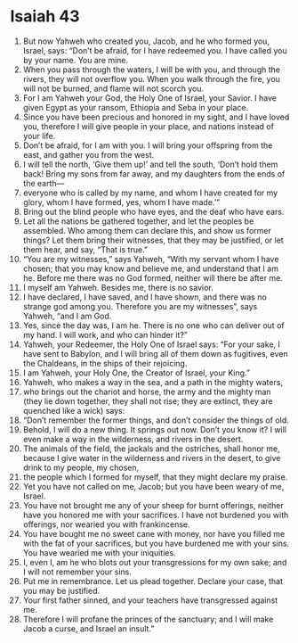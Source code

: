 ﻿
# Isaiah 43
1. But now Yahweh who created you, Jacob, and he who formed you, Israel, says: “Don’t be afraid, for I have redeemed you. I have called you by your name. You are mine. 
2. When you pass through the waters, I will be with you, and through the rivers, they will not overflow you. When you walk through the fire, you will not be burned, and flame will not scorch you. 
3. For I am Yahweh your God, the Holy One of Israel, your Savior. I have given Egypt as your ransom, Ethiopia and Seba in your place. 
4. Since you have been precious and honored in my sight, and I have loved you, therefore I will give people in your place, and nations instead of your life. 
5. Don’t be afraid, for I am with you. I will bring your offspring from the east, and gather you from the west. 
6. I will tell the north, ‘Give them up!’ and tell the south, ‘Don’t hold them back! Bring my sons from far away, and my daughters from the ends of the earth— 
7. everyone who is called by my name, and whom I have created for my glory, whom I have formed, yes, whom I have made.’” 
8. Bring out the blind people who have eyes, and the deaf who have ears. 
9. Let all the nations be gathered together, and let the peoples be assembled. Who among them can declare this, and show us former things? Let them bring their witnesses, that they may be justified, or let them hear, and say, “That is true.” 
10. “You are my witnesses,” says Yahweh, “With my servant whom I have chosen; that you may know and believe me, and understand that I am he. Before me there was no God formed, neither will there be after me. 
11. I myself am Yahweh. Besides me, there is no savior. 
12. I have declared, I have saved, and I have shown, and there was no strange god among you. Therefore you are my witnesses”, says Yahweh, “and I am God. 
13. Yes, since the day was, I am he. There is no one who can deliver out of my hand. I will work, and who can hinder it?” 
14. Yahweh, your Redeemer, the Holy One of Israel says: “For your sake, I have sent to Babylon, and I will bring all of them down as fugitives, even the Chaldeans, in the ships of their rejoicing. 
15. I am Yahweh, your Holy One, the Creator of Israel, your King.” 
16. Yahweh, who makes a way in the sea, and a path in the mighty waters, 
17. who brings out the chariot and horse, the army and the mighty man (they lie down together, they shall not rise; they are extinct, they are quenched like a wick) says: 
18. “Don’t remember the former things, and don’t consider the things of old. 
19. Behold, I will do a new thing. It springs out now. Don’t you know it? I will even make a way in the wilderness, and rivers in the desert. 
20. The animals of the field, the jackals and the ostriches, shall honor me, because I give water in the wilderness and rivers in the desert, to give drink to my people, my chosen, 
21. the people which I formed for myself, that they might declare my praise. 
22. Yet you have not called on me, Jacob; but you have been weary of me, Israel. 
23. You have not brought me any of your sheep for burnt offerings, neither have you honored me with your sacrifices. I have not burdened you with offerings, nor wearied you with frankincense. 
24. You have bought me no sweet cane with money, nor have you filled me with the fat of your sacrifices, but you have burdened me with your sins. You have wearied me with your iniquities. 
25. I, even I, am he who blots out your transgressions for my own sake; and I will not remember your sins. 
26. Put me in remembrance. Let us plead together. Declare your case, that you may be justified. 
27. Your first father sinned, and your teachers have transgressed against me. 
28. Therefore I will profane the princes of the sanctuary; and I will make Jacob a curse, and Israel an insult.” 
